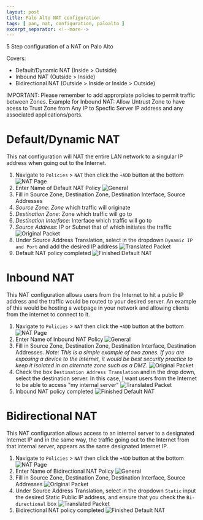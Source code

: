 ```yaml
---
layout: post
title: Palo Alto NAT configuration
tags: [ pan, nat, configuration, paloalto ]
excerpt_separator: <!--more-->
---
```


5 Step configuration of a NAT on Palo Alto

Covers:
- Default/Dynamic NAT (Inside > Outside)
- Inbound NAT (Outside > Inside)
- Bidirectional NAT (Outside > Inside or Inside > Outside)

<!--more-->

IMPORTANT: Please remember to add approrpiate policies to permit traffic between Zones. Example for Inbound NAT: Allow Untrust Zone to have acess to Trust Zone from Any IP to Specfic Server IP address and any associated applications/ports.

# Default/Dynamic NAT
This nat configuration will NAT the entire LAN network to a singular IP address when going out to the Internet.

1. Navigate to `Policies` > `NAT` then click the `+ADD` button at the bottom
![NAT Page](/assets/paloalto/nat/defaultnat0.jpg)
2. Enter Name of Default NAT Policy
![General](/assets/paloalto/nat/defaultnat1.jpg)
3. Fill in Source Zone, Destination Zone, Destination Interface, Source Addresses
  1. *Source Zone: Zone* which traffic will originate
  2. *Destination Zone*: Zone which traffic will go to
  3. *Destination Interface*: Interface which traffic will go to
  4. *Source Address*: IP or Subnet that of which initiates the traffic
![Original Packet](/assets/paloalto/nat/defaultnat2.jpg)
4. Under Source Address Translation, select in the dropdown `Dynamic IP and Port` and add the desired IP address
![Translated Packet](/assets/paloalto/nat/defaultnat3.jpg)
5. Default NAT policy completed
![Finished Default NAT](/assets/paloalto/nat/defaultnat4.jpg)

# Inbound NAT

This NAT configuration allows users from the Internet to hit a public IP address and the traffic would be routed to your desired server. An example of this would be hosting a webpage in your network and allowing clients from the internet to connect to it.

1. Navigate to `Policies` > `NAT` then click the `+ADD` button at the bottom
![NAT Page](/assets/paloalto/nat/defaultnat0.jpg)
2. Enter Name of Inbound NAT Policy
![General](/assets/paloalto/nat/inboundnat1.jpg)
3. Fill in Source Zone, Destination Zone, Destination Interface, Destination Addresses.
_Note: This is a simple example of two zones. If you are exposing a device to the Internet, it would be best security practice to keep it isolated in an alternate zone such as a DMZ._
![Original Packet](/assets/paloalto/nat/inboundnat2.jpg)
4. Check the box `Destination Address Translation` and in the drop down, select the destination server. In this case, I want users from the Internet to be able to access "my internal server"
![Translated Packet](/assets/paloalto/nat/inboundnat3.jpg)
5. Inbound NAT policy completed
![Finished Default NAT](/assets/paloalto/nat/inboundtnat4.jpg)

# Bidirectional NAT

This NAT configuration allows access to an internal server to a designated Internet IP and in the same way, the traffic going out to the Internet from that internal server, appears as the same designated Internet IP.

1. Navigate to `Policies` > `NAT` then click the `+ADD` button at the bottom
![NAT Page](/assets/paloalto/nat/defaultnat0.jpg)
2. Enter Name of Bidirectional NAT Policy
![General](/assets/paloalto/nat/bidirnat1.jpg)
3. Fill in Source Zone, Destination Zone, Destination Interface, Source Addresses
![Original Packet](/assets/paloalto/nat/bidirnat2.jpg)
4. Under Source Address Translation, select in the dropdown `Static` input the desired Static Public IP address, and ensure that you check the `Bi-directional` box
![Translated Packet](/assets/paloalto/nat/bidirnat3.jpg)
5. Bidirectional NAT policy completed
![Finished Default NAT](/assets/paloalto/nat/bidirnat4.jpg)
